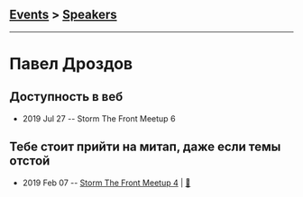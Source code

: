 ## [Events](../README.md) > [Speakers](../speakers.md)
---

# Павел Дроздов

## Доступность в веб
- 2019 Jul 27 -- Storm The Front Meetup 6    
## Тебе стоит прийти на митап, даже если темы отстой
- 2019 Feb 07 -- [Storm The Front Meetup 4](https://www.youtube.com/watch?v=jPqWt8lGzYI)  | [:notebook:](https://drive.google.com/file/d/1nRrtQNKEfwKI1wruyGYrOYg0rN6Au5ja/view)  
